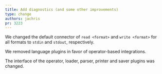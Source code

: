 ```yaml
---
title: Add diagnostics (and some other improvements)
type: change
authors: jachris
pr: 3223
---
```


We changed the default connector of `read <format>` and `write <format>` for
all formats to `stdin` and `stdout`, respectively.

We removed language plugins in favor of operator-based integrations.

The interface of the operator, loader, parser, printer and saver plugins was
changed.
